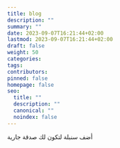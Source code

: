 ```yaml
---
title: blog
description: ""
summary: ""
date: 2023-09-07T16:21:44+02:00
lastmod: 2023-09-07T16:21:44+02:00
draft: false
weight: 50
categories: 
tags: 
contributors: 
pinned: false
homepage: false
seo:
  title: ""
  description: ""
  canonical: ""
  noindex: false
---
```


أضف سنبلة لتكون لك صدقة جارية 
